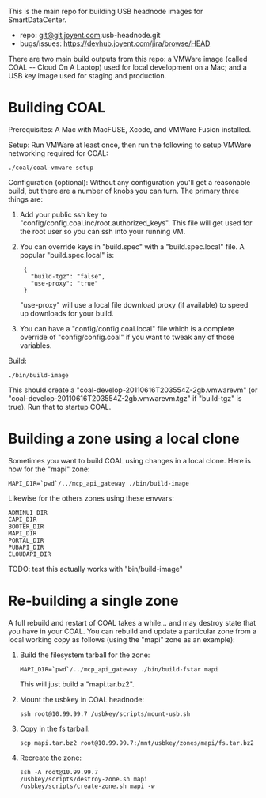 This is the main repo for building USB headnode images for SmartDataCenter.

- repo: git@git.joyent.com:usb-headnode.git
- bugs/issues: https://devhub.joyent.com/jira/browse/HEAD

There are two main build outputs from this repo: a VMWare image (called
COAL -- Cloud On A Laptop) used for local development on a Mac; and a
USB key image used for staging and production.


# Building COAL

Prerequisites: A Mac with MacFUSE, Xcode, and VMWare Fusion installed.


Setup: Run VMWare at least once, then run the following to setup VMWare
networking required for COAL:

    ./coal/coal-vmware-setup


Configuration (optional): Without any configuration you'll get a reasonable
build, but there are a number of knobs you can turn. The primary three
things are:

1. Add your public ssh key to "config/config.coal.inc/root.authorized_keys".
   This file will get used for the root user so you can ssh into your running
   VM.

2. You can override keys in "build.spec" with a "build.spec.local" file. A
   popular "build.spec.local" is:
   
        {
          "build-tgz": "false",
          "use-proxy": "true"
        }

    "use-proxy" will use a local file download proxy (if available) to
    speed up downloads for your build.

3. You can have a "config/config.coal.local" file which is a complete
   override of "config/config.coal" if you want to tweak any of those
   variables.


Build:

    ./bin/build-image


This should create a "coal-develop-20110616T203554Z-2gb.vmwarevm" (or
"coal-develop-20110616T203554Z-2gb.vmwarevm.tgz" if "build-tgz" is true).
Run that to startup COAL.


# Building a zone using a local clone

Sometimes you want to build COAL using changes in a local clone. Here is how
for the "mapi" zone:

    MAPI_DIR=`pwd`/../mcp_api_gateway ./bin/build-image

Likewise for the others zones using these envvars:

    ADMINUI_DIR
    CAPI_DIR
    BOOTER_DIR
    MAPI_DIR
    PORTAL_DIR
    PUBAPI_DIR
    CLOUDAPI_DIR

TODO: test this actually works with "bin/build-image"


# Re-building a single zone

A full rebuild and restart of COAL takes a while... and may destroy state
that you have in your COAL. You can rebuild and update a particular zone
from a local working copy as follows (using the "mapi" zone as an example):

1.  Build the filesystem tarball for the zone:

        MAPI_DIR=`pwd`/../mcp_api_gateway ./bin/build-fstar mapi

    This will just build a "mapi.tar.bz2".

2.  Mount the usbkey in COAL headnode:

        ssh root@10.99.99.7 /usbkey/scripts/mount-usb.sh

3.  Copy in the fs tarball:

        scp mapi.tar.bz2 root@10.99.99.7:/mnt/usbkey/zones/mapi/fs.tar.bz2

4.  Recreate the zone:

        ssh -A root@10.99.99.7
        /usbkey/scripts/destroy-zone.sh mapi
        /usbkey/scripts/create-zone.sh mapi -w

